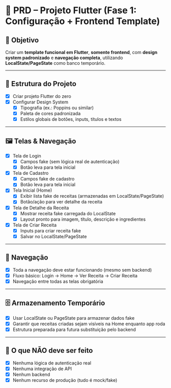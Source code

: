 # 📌 PRD – Projeto Flutter (Fase 1: Configuração + Frontend Template)

## 🎯 Objetivo
Criar um **template funcional em Flutter**, **somente frontend**, com **design system padronizado** e **navegação completa**, utilizando **LocalState/PageState** como banco temporário.

---

## 📂 Estrutura do Projeto

- [x] Criar projeto Flutter do zero
- [x] Configurar Design System
  - [x] Tipografia (ex.: Poppins ou similar)
  - [x] Paleta de cores padronizada
  - [x] Estilos globais de botões, inputs, títulos e textos

---

## 🖼️ Telas & Navegação

- [x] Tela de Login
  - [x] Campos fake (sem lógica real de autenticação)
  - [x] Botão leva para tela inicial

- [x] Tela de Cadastro
  - [x] Campos fake de cadastro
  - [x] Botão leva para tela inicial

- [x] Tela Inicial (Home)
  - [x] Exibir lista fake de receitas (armazenadas em LocalState/PageState)
  - [x] Botão/ação para ver detalhe da receita

- [x] Tela de Detalhe da Receita
  - [x] Mostrar receita fake carregada do LocalState
  - [x] Layout pronto para imagem, título, descrição e ingredientes

- [x] Tela de Criar Receita
  - [x] Inputs para criar receita fake
  - [x] Salvar no LocalState/PageState

---

## 🔄 Navegação

- [x] Toda a navegação deve estar funcionando (mesmo sem backend)
- [x] Fluxo básico: Login → Home → Ver Receita → Criar Receita
- [x] Navegação entre todas as telas obrigatória

---

## 🗄️ Armazenamento Temporário

- [x] Usar LocalState ou PageState para armazenar dados fake
- [x] Garantir que receitas criadas sejam visíveis na Home enquanto app roda
- [x] Estrutura preparada para futura substituição pelo backend

---

## 🚫 O que NÃO deve ser feito

- [x] Nenhuma lógica de autenticação real
- [x] Nenhuma integração de API
- [x] Nenhum backend
- [x] Nenhum recurso de produção (tudo é mock/fake)
